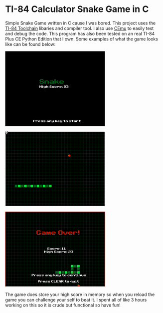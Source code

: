 # TI-84 Calculator Snake Game in C

Simple Snake Game written in C cause I was bored. This project uses the [TI-84 Toolchain](https://github.com/CE-Programming/toolchain) libaries and compiler tool. I also use [CEmu](https://github.com/CE-Programming/CEmu) to easily test and debug the code. This program has also been tested on an real TI-84 Plus CE Python Edition that I own. Some examples of what the game looks like can be found below:


![1701635466212](image/README/1701635466212.png)

![1701635482817](image/README/1701635482817.png)

![1701635487237](image/README/1701635487237.png)


The game does store your high score in memory so when you reload the game you can challenge your self to beat it. I spent all of like 3 hours working on this so it is crude but functional so have fun!
